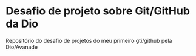 #  Desafio de projeto  sobre Git/GitHub  da Dio
Repositório do desafio de projetos do meu primeiro gti/github pela Dio/Avanade
